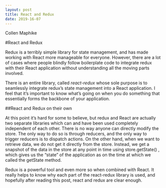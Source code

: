 ```yaml
---
layout: post
title: React and Redux
date: 2019-16-07
---
```


Collen Maphike


#React and Redux

Redux is a terribly simple library for state management, and has made working with React more manageable for everyone. However, there are a lot of cases where people blindly follow boilerplate code to integrate redux with their React application without understanding all the moving parts involved.

There is an entire library, called *react-redux* whose sole purpose is to seamlessly integrate redux’s state management into a React application. I feel that it’s important to know what’s going on when you do something that essentially forms the backbone of your application.

##React and Redux on their own

At this point it’s hard for some to believe, but redux and React are actually two separate libraries which can and have been used completely independent of each other.
There is no way anyone can directly modify the store. The only way to do so is through reducers, and the only way to trigger reducers is to dispatch actions.
On the other hand, when we want to retrieve data, we do not get it directly from the store. Instead, we get a snapshot of the data in the store at any point in time using store.getState() , which gives us the “state” of the application as on the time at which we called the getState method.

Redux is a powerful tool and even more so when combined with React. It really helps to know why each part of the react-redux library is used, and hopefully after reading this post, react and redux are clear enough.